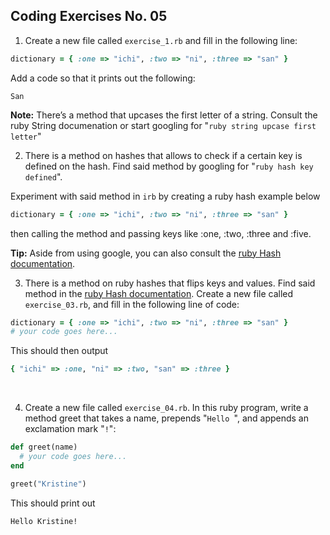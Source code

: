 ## Coding Exercises No. 05

1. Create a new file called ```exercise_1.rb``` and fill in the following line:

```ruby
dictionary = { :one => "ichi", :two => "ni", :three => "san" }
```

Add a code so that it prints out the following:

```
San
```
**Note:** There’s a method that upcases the first letter of a string. Consult the ruby String documenation or start googling for "```ruby string upcase first letter```"
&nbsp;

2. There is a method on hashes that allows to check if a certain key is defined on the hash. Find said method by googling for "```ruby hash key defined```".

Experiment with said method in ```irb``` by creating a ruby hash example below 

```ruby
dictionary = { :one => "ichi", :two => "ni", :three => "san" }
```

then calling the method and passing keys like :one, :two, :three and :five.

**Tip:** Aside from using google, you can also consult the [ruby Hash documentation](https://ruby-doc.org/core-2.4.1/Hash.html).

3. There is a method on ruby hashes that flips keys and values. Find said method in the [ruby Hash documentation](https://ruby-doc.org/core-2.4.1/Hash.html). Create a new file called ```exercise_03.rb```, and fill in the following line of code:

```ruby
dictionary = { :one => "ichi", :two => "ni", :three => "san" }
# your code goes here...
```
	
This should then output
	
```ruby	
{ "ichi" => :one, "ni" => :two, "san" => :three }
```	
&nbsp;

4. Create a new file called ```exercise_04.rb```. In this ruby program, write a method greet that takes a name, prepends "```Hello ```", and appends an exclamation mark "```!```":	

```ruby	
def greet(name)
  # your code goes here...
end

greet("Kristine")  
```	
	
This should print out 

```
Hello Kristine!
```
&nbsp;
